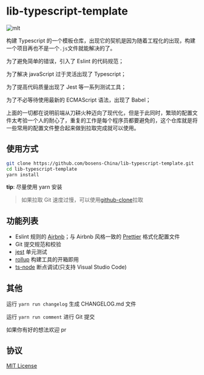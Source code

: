 # lib-typescript-template

![mlt](https://img.shields.io/badge/License-MIT-brightgreen)

构建 Typescript 的一个模板仓库，出现它的契机是因为随着工程化的出现，构建一个项目再也不是一个`.js`文件就能解决的了。

为了避免简单的错误，引入了 Eslint 的代码规范；

为了解决 javaScript 过于灵活出现了 Typescript；

为了提高代码质量出现了 Jest 等一系列测试工具；

为了不必等待使用最新的 ECMAScript 语法，出现了 Babel；

上面的一切都在说明前端从刀耕火种迈向了现代化，但是于此同时，繁琐的配置文件太考验一个人的耐心了，重复的工作是每个程序员都要避免的，这个仓库就是将一些常用的配置文件整合起来做到拉取完成就可以使用。

## 使用方式

```sh
git clone https://github.com/bosens-China/lib-typescript-template.git
cd lib-typescript-template
yarn install
```

**tip**: 尽量使用 yarn 安装

> 如果拉取 Git 速度过慢，可以使用[github-clone](https://github.com/bosens-China/github-clone)拉取

## 功能列表

- Eslint 规则的 [Airbnb](https://github.com/airbnb/javascript)；与 Airbnb 风格一致的 [Prettier](https://prettier.io/) 格式化配置文件
- Git 提交规范和校验
- [jest](https://jestjs.io/) 单元测试
- [rollup](https://rollupjs.org/guide/en/) 构建工具的开箱即用
- [ts-node](https://github.com/TypeStrong/ts-node) 断点调试(只支持 Visual Studio Code)

## 其他

运行 `yarn run changelog` 生成 CHANGELOG.md 文件

运行 `yarn run comment` 进行 Git 提交

如果你有好的想法欢迎 pr

## 协议

[MIT License](/License)

